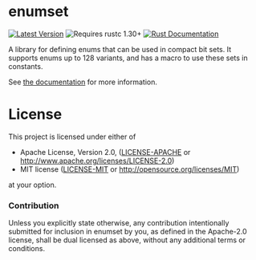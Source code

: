 # enumset

[![Latest Version](https://img.shields.io/crates/v/enumset.svg)](https://crates.io/crates/enumset)
![Requires rustc 1.30+](https://img.shields.io/badge/rustc-1.30+-red.svg)
[![Rust Documentation](https://img.shields.io/badge/api-rustdoc-blue.svg)](https://docs.rs/enumset)

A library for defining enums that can be used in compact bit sets.
It supports enums up to 128 variants, and has a macro to use these sets in constants.

See [the documentation](https://docs.rs/enumset) for more information.

# License

This project is licensed under either of

 * Apache License, Version 2.0, ([LICENSE-APACHE](LICENSE-APACHE) or
   http://www.apache.org/licenses/LICENSE-2.0)
 * MIT license ([LICENSE-MIT](LICENSE-MIT) or
   http://opensource.org/licenses/MIT)

at your option.

### Contribution

Unless you explicitly state otherwise, any contribution intentionally submitted
for inclusion in enumset by you, as defined in the Apache-2.0 license, shall be
dual licensed as above, without any additional terms or conditions.
